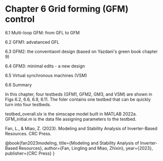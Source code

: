 # Chapter 6 Grid forming (GFM) control

6.1 Multi-loop GFM: from GFL to GFM 

6.2 GFM1: advatanced GFL

6.3 GFM2: the conventiaonl design (based on Yazdani's green book chapter 9)

6.4 GFM3: minimal edits - a new design 

6.5 Virtual synchronous machines (VSM)

6.6 Summary

In this chapter, four testbeds (GFM1, GFM2, GM3, and VSM) are shown in Figs 6.2, 6.6, 6.9, 6.11.
The foler contains one testbed that can be quickly turn into four testbeds.

testbed_overall.slx is the simscape model built in MATLAB 2022a.
GFM_initial.m is the data file assigning parameters to the testbed. 

Fan, L., & Miao, Z. (2023). Modeling and Stability Analysis of Inverter-Based Resources. CRC Press.

@book{fan2023modeling,
  title={Modeling and Stability Analysis of Inverter-Based Resources},
  author={Fan, Lingling and Miao, Zhixin},
  year={2023},
  publisher={CRC Press}
}
